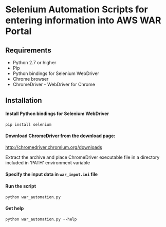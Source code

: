 Selenium Automation Scripts for entering information into AWS WAR Portal
================

Requirements
------------

* Python 2.7 or higher
* Pip
* Python bindings for Selenium WebDriver
* Chrome browser
* ChromeDriver - WebDriver for Chrome

Installation
------------

#### Install Python bindings for Selenium WebDriver
`pip install selenium`

#### Download ChromeDriver from the download page:
http://chromedriver.chromium.org/downloads

Extract the archive and place ChromeDriver executable file in a directory included in 'PATH' environment variable

#### Specify the input data in `war_input.ini` file

#### Run the script
`python war_automation.py`

#### Get help
`python war_automation.py --help`
